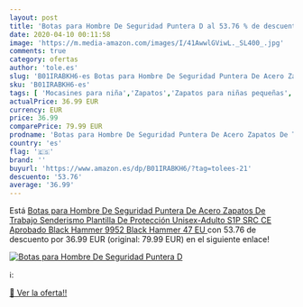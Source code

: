 ```yaml
---
layout: post
title: 'Botas para Hombre De Seguridad Puntera D al 53.76 % de descuento'
date: 2020-04-10 00:11:58
image: 'https://m.media-amazon.com/images/I/41AwwlGViwL._SL400_.jpg'
comments: true
category: ofertas
author: 'tole.es'
slug: 'B01IRABKH6-es Botas para Hombre De Seguridad Puntera De Acero Zapatos De...'
sku: 'B01IRABKH6-es'
tags: [ 'Mocasines para niña','Zapatos','Zapatos para niñas pequeñas','Zapatos y complementos','zapatos', ]
actualPrice: 36.99 EUR
currency: EUR
price: 36.99
comparePrice: 79.99 EUR
prodname: 'Botas para Hombre De Seguridad Puntera De Acero Zapatos De Trabajo Senderismo Plantilla De Protección Unisex-Adulto S1P SRC CE Aprobado Black Hammer 9952 Black Hammer  47 EU '
country: 'es'
flag: '🇪🇸'
brand: ''
buyurl: 'https://www.amazon.es/dp/B01IRABKH6/?tag=tolees-21'
descuento: '53.76'
average: '36.99'
---
```


Está [Botas para Hombre De Seguridad Puntera De Acero Zapatos De Trabajo Senderismo Plantilla De Protección Unisex-Adulto S1P SRC CE Aprobado Black Hammer 9952 Black Hammer  47 EU ](https://www.amazon.es/dp/B01IRABKH6/?tag=tolees-21) con 53.76 de descuento por 36.99 EUR (original: 79.99 EUR) en el siguiente enlace!

[![Botas para Hombre De Seguridad Puntera D](https://m.media-amazon.com/images/I/41AwwlGViwL._SL400_.jpg)](https://www.amazon.es/dp/B01IRABKH6/?tag=tolees-21)

ℹ️:


[🛒 Ver la oferta!!](https://www.amazon.es/dp/B01IRABKH6/?tag=tolees-21)
